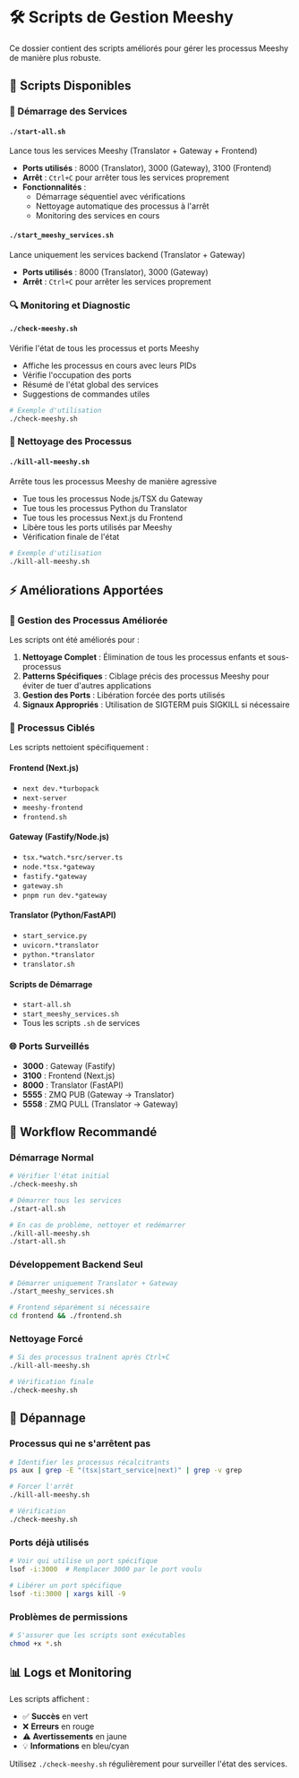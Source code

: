 # 🛠️ Scripts de Gestion Meeshy

Ce dossier contient des scripts améliorés pour gérer les processus Meeshy de manière plus robuste.

## 📝 Scripts Disponibles

### 🚀 Démarrage des Services

#### `./start-all.sh`
Lance tous les services Meeshy (Translator + Gateway + Frontend)
- **Ports utilisés** : 8000 (Translator), 3000 (Gateway), 3100 (Frontend)
- **Arrêt** : `Ctrl+C` pour arrêter tous les services proprement
- **Fonctionnalités** :
  - Démarrage séquentiel avec vérifications
  - Nettoyage automatique des processus à l'arrêt
  - Monitoring des services en cours

#### `./start_meeshy_services.sh`
Lance uniquement les services backend (Translator + Gateway)
- **Ports utilisés** : 8000 (Translator), 3000 (Gateway)
- **Arrêt** : `Ctrl+C` pour arrêter les services proprement

### 🔍 Monitoring et Diagnostic

#### `./check-meeshy.sh`
Vérifie l'état de tous les processus et ports Meeshy
- Affiche les processus en cours avec leurs PIDs
- Vérifie l'occupation des ports
- Résumé de l'état global des services
- Suggestions de commandes utiles

```bash
# Exemple d'utilisation
./check-meeshy.sh
```

### 🛑 Nettoyage des Processus

#### `./kill-all-meeshy.sh`
Arrête tous les processus Meeshy de manière agressive
- Tue tous les processus Node.js/TSX du Gateway
- Tue tous les processus Python du Translator  
- Tue tous les processus Next.js du Frontend
- Libère tous les ports utilisés par Meeshy
- Vérification finale de l'état

```bash
# Exemple d'utilisation
./kill-all-meeshy.sh
```

## ⚡ Améliorations Apportées

### 🔧 Gestion des Processus Améliorée

Les scripts ont été améliorés pour :

1. **Nettoyage Complet** : Élimination de tous les processus enfants et sous-processus
2. **Patterns Spécifiques** : Ciblage précis des processus Meeshy pour éviter de tuer d'autres applications
3. **Gestion des Ports** : Libération forcée des ports utilisés
4. **Signaux Appropriés** : Utilisation de SIGTERM puis SIGKILL si nécessaire

### 🎯 Processus Ciblés

Les scripts nettoient spécifiquement :

#### Frontend (Next.js)
- `next dev.*turbopack`
- `next-server`
- `meeshy-frontend`
- `frontend.sh`

#### Gateway (Fastify/Node.js)
- `tsx.*watch.*src/server.ts`
- `node.*tsx.*gateway`
- `fastify.*gateway`
- `gateway.sh`
- `pnpm run dev.*gateway`

#### Translator (Python/FastAPI)
- `start_service.py`
- `uvicorn.*translator`
- `python.*translator`
- `translator.sh`

#### Scripts de Démarrage
- `start-all.sh`
- `start_meeshy_services.sh`
- Tous les scripts `.sh` de services

### 🌐 Ports Surveillés
- **3000** : Gateway (Fastify)
- **3100** : Frontend (Next.js)
- **8000** : Translator (FastAPI)
- **5555** : ZMQ PUB (Gateway → Translator)
- **5558** : ZMQ PULL (Translator → Gateway)

## 🚦 Workflow Recommandé

### Démarrage Normal
```bash
# Vérifier l'état initial
./check-meeshy.sh

# Démarrer tous les services
./start-all.sh

# En cas de problème, nettoyer et redémarrer
./kill-all-meeshy.sh
./start-all.sh
```

### Développement Backend Seul
```bash
# Démarrer uniquement Translator + Gateway
./start_meeshy_services.sh

# Frontend séparément si nécessaire
cd frontend && ./frontend.sh
```

### Nettoyage Forcé
```bash
# Si des processus traînent après Ctrl+C
./kill-all-meeshy.sh

# Vérification finale
./check-meeshy.sh
```

## 🔧 Dépannage

### Processus qui ne s'arrêtent pas
```bash
# Identifier les processus récalcitrants
ps aux | grep -E "(tsx|start_service|next)" | grep -v grep

# Forcer l'arrêt
./kill-all-meeshy.sh

# Vérification
./check-meeshy.sh
```

### Ports déjà utilisés
```bash
# Voir qui utilise un port spécifique
lsof -i:3000  # Remplacer 3000 par le port voulu

# Libérer un port spécifique
lsof -ti:3000 | xargs kill -9
```

### Problèmes de permissions
```bash
# S'assurer que les scripts sont exécutables
chmod +x *.sh
```

## 📊 Logs et Monitoring

Les scripts affichent :
- ✅ **Succès** en vert
- ❌ **Erreurs** en rouge  
- ⚠️ **Avertissements** en jaune
- 💡 **Informations** en bleu/cyan

Utilisez `./check-meeshy.sh` régulièrement pour surveiller l'état des services.
